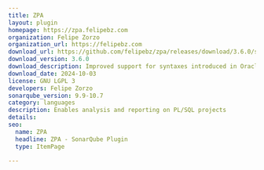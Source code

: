 ```yaml
---
title: ZPA
layout: plugin
homepage: https://zpa.felipebz.com
organization: Felipe Zorzo
organization_url: https://felipebz.com
download_url: https://github.com/felipebz/zpa/releases/download/3.6.0/sonar-zpa-plugin-3.6.0.jar
download_version: 3.6.0
download_description: Improved support for syntaxes introduced in Oracle 23ai, bug fixes, and performance improvements.
download_date: 2024-10-03
license: GNU LGPL 3
developers: Felipe Zorzo
sonarqube_version: 9.9-10.7
category: languages
description: Enables analysis and reporting on PL/SQL projects
details: 
seo:
  name: ZPA
  headline: ZPA - SonarQube Plugin
  type: ItemPage

---
```

